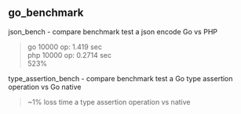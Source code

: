 go_benchmark
------------
json_bench - compare benchmark test a json encode Go vs PHP  
>go  10000 op: 1.419 sec  
>php 10000 op: 0.2714 sec  
>523%

type_assertion_bench - compare benchmark test a Go type assertion operation vs Go native   
>~1% loss time a type assertion operation vs native 
